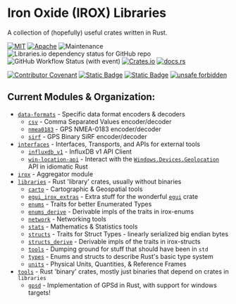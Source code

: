 Iron Oxide (IROX) Libraries
=============================
A collection of (hopefully) useful crates written in Rust.  

[![MIT](https://img.shields.io/badge/license-MIT-blue.svg)](https://github.com/spmadden/irox/blob/master/LICENSE)
[![Apache](https://img.shields.io/badge/license-Apache-blue.svg)](https://github.com/spmadden/irox/blob/master/LICENSE-APACHE)
![Maintenance](https://img.shields.io/maintenance/yes/2023)
![Libraries.io dependency status for GitHub repo](https://img.shields.io/librariesio/github/spmadden/irox)
![GitHub Workflow Status (with event)](https://img.shields.io/github/actions/workflow/status/spmadden/irox/rust.yml)
[![Crates.io](https://img.shields.io/crates/v/irox)](https://crates.io/crates/irox/)
[![docs.rs](https://img.shields.io/docsrs/irox/latest)](https://docs.rs/irox/latest/irox/)

[![Contributor Covenant](https://img.shields.io/badge/Contributor%20Covenant-2.1-4baaaa.svg)](https://github.com/spmadden/irox/blob/master/CODE_OF_CONDUCT.md)
[![Static Badge](https://img.shields.io/badge/semver-2.0-blue)](https://semver.org/spec/v2.0.0.html)
[![Static Badge](https://img.shields.io/badge/conventional--commits-1.0-pink)](https://www.conventionalcommits.org/en/v1.0.0/)
[![unsafe forbidden](https://img.shields.io/badge/unsafe-forbidden-success.svg)](https://github.com/rust-secure-code/safety-dance/)

Current Modules & Organization:
-----------------
 * [`data-formats`](https://github.com/spmadden/irox/blob/master/data-formats) - Specific data format encoders & decoders
   * [`csv`](https://github.com/spmadden/irox/blob/master/data-formats/csv) - Comma Separated Values encoder/decoder
   * [`nmea0183`](https://github.com/spmadden/irox/blob/master/data-formats/nmea0183) - GPS NMEA-0183 encoder/decoder
   * [`sirf`](https://github.com/spmadden/irox/blob/master/data-formats/sirf) - GPS Binary SiRF encoder/decoder
 * [`interfaces`](https://github.com/spmadden/irox/blob/master/interfaces) - Interfaces, Transports, and APIs for external tools
   * [`influxdb_v1`](https://github.com/spmadden/irox/blob/master/interfaces/influxdb_v1) - InfluxDB v1 API Client
   * [`win-location-api`](https://github.com/spmadden/irox/blob/master/interfaces/win-location-api) - Interact with the [`Windows.Devices.Geolocation`](https://learn.microsoft.com/en-us/uwp/api/windows.devices.geolocation) API in idiomatic Rust
 * [`irox`](https://github.com/spmadden/irox/blob/master/irox) - Aggregator module
 * [`libraries`](https://github.com/spmadden/irox/blob/master/libraries) - Rust 'library' crates, usually without binaries
   * [`carto`](https://github.com/spmadden/irox/blob/master/libraries/carto) - Cartographic & Geospatial tools
   * [`egui_irox_extras`](https://github.com/spmadden/irox/blob/master/libraries/egui_extras) - Extra stuff for the wonderful [`egui`](https://github.com/emilk/egui) crate
   * [`enums`](https://github.com/spmadden/irox/blob/master/libraries/enums) - Traits for better Enumerated Types
   * [`enums_derive`](https://github.com/spmadden/irox/blob/master/libraries/enums_derive) - Derivable impls of the traits in irox-enums
   * [`network`](https://github.com/spmadden/irox/blob/master/libraries/network) - Networking tools
   * [`stats`](https://github.com/spmadden/irox/blob/master/libraries/stats) - Mathematics & Statistics tools
   * [`structs`](https://github.com/spmadden/irox/blob/master/libraries/structs) - Traits for Struct Types - linearly serialized big endian bytes
   * [`structs_derive`](https://github.com/spmadden/irox/blob/master/libraries/structs_derive) - Derivable impls of the traits in irox-structs
   * [`tools`](https://github.com/spmadden/irox/blob/master/libraries/tools) - Dumping ground for stuff that should have been in `std`
   * [`types`](https://github.com/spmadden/irox/blob/master/libraries/types) - Enums and structs to describe Rust's basic type system
   * [`units`](https://github.com/spmadden/irox/blob/master/libraries/units) - Physical Units, Quantities, & Reference Frames
 * [`tools`](https://github.com/spmadden/irox/blob/master/tools) - Rust 'binary' crates, mostly just binaries that depend on crates in `libraries`
   * [`gpsd`](https://github.com/spmadden/irox/blob/master/tools/gpsd) - Implementation of GPSd in Rust, with support for windows targets!